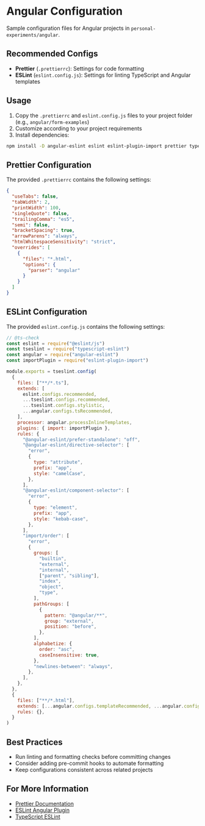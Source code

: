 # Angular Configuration

Sample configuration files for Angular projects in `personal-experiments/angular`.

## Recommended Configs

- **Prettier** (`.prettierrc`): Settings for code formatting
- **ESLint** (`eslint.config.js`): Settings for linting TypeScript and Angular templates

## Usage

1. Copy the `.prettierrc` and `eslint.config.js` files to your project folder (e.g., `angular/form-examples`)
2. Customize according to your project requirements
3. Install dependencies:

```bash
npm install -D angular-eslint eslint eslint-plugin-import prettier typescript-eslint @eslint/js
```

## Prettier Configuration

The provided `.prettierrc` contains the following settings:

```json
{
  "useTabs": false,
  "tabWidth": 2,
  "printWidth": 100,
  "singleQuote": false,
  "trailingComma": "es5",
  "semi": false,
  "bracketSpacing": true,
  "arrowParens": "always",
  "htmlWhitespaceSensitivity": "strict",
  "overrides": [
    {
      "files": "*.html",
      "options": {
        "parser": "angular"
      }
    }
  ]
}
```

## ESLint Configuration

The provided `eslint.config.js` contains the following settings:

```javascript
// @ts-check
const eslint = require("@eslint/js")
const tseslint = require("typescript-eslint")
const angular = require("angular-eslint")
const importPlugin = require("eslint-plugin-import")

module.exports = tseslint.config(
  {
    files: ["**/*.ts"],
    extends: [
      eslint.configs.recommended,
      ...tseslint.configs.recommended,
      ...tseslint.configs.stylistic,
      ...angular.configs.tsRecommended,
    ],
    processor: angular.processInlineTemplates,
    plugins: { import: importPlugin },
    rules: {
      "@angular-eslint/prefer-standalone": "off",
      "@angular-eslint/directive-selector": [
        "error",
        {
          type: "attribute",
          prefix: "app",
          style: "camelCase",
        },
      ],
      "@angular-eslint/component-selector": [
        "error",
        {
          type: "element",
          prefix: "app",
          style: "kebab-case",
        },
      ],
      "import/order": [
        "error",
        {
          groups: [
            "builtin",
            "external",
            "internal",
            ["parent", "sibling"],
            "index",
            "object",
            "type",
          ],
          pathGroups: [
            {
              pattern: "@angular/**",
              group: "external",
              position: "before",
            },
          ],
          alphabetize: {
            order: "asc",
            caseInsensitive: true,
          },
          "newlines-between": "always",
        },
      ],
    },
  },
  {
    files: ["**/*.html"],
    extends: [...angular.configs.templateRecommended, ...angular.configs.templateAccessibility],
    rules: {},
  }
)
```

## Best Practices

- Run linting and formatting checks before committing changes
- Consider adding pre-commit hooks to automate formatting
- Keep configurations consistent across related projects

## For More Information

- [Prettier Documentation](https://prettier.io/docs/en/options.html)
- [ESLint Angular Plugin](https://github.com/angular-eslint/angular-eslint)
- [TypeScript ESLint](https://typescript-eslint.io/)
